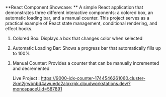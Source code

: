 **React Component Showcase: **
A simple React application that demonstrates three different interactive components: a colored box, an automatic loading bar, and a manual counter. This project serves as a practical example of React state management, conditional rendering, and effect hooks.


1. Colored Box: Displays a box that changes color when selected

2. Automatic Loading Bar: Shows a progress bar that automatically fills up to 100%

3. Manual Counter: Provides a counter that can be manually incremented and decremented

   Live Project : https://9000-idx-counter-1744546261060.cluster-zkm2jrwbnbd4awuedc2alqxrpk.cloudworkstations.dev/?monospaceUid=587891
